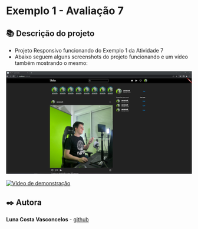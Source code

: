 # Exemplo 1 - Avaliação 7

## 📚 Descrição do projeto
- Projeto Responsivo funcionando do Exemplo 1 da Atividade 7
- Abaixo seguem alguns screenshots do projeto funcionando e um vídeo também mostrando o mesmo:

<img src="Screenshot_1.png" alt="Texto alternativo da imagem" width="650"/>

[![Vídeo de demonstração]()](video_demonstracao_app.mkv)

## ✒️ Autora
**Luna Costa Vasconcelos** - [github](https://github.com/luna-vasconcelos)
